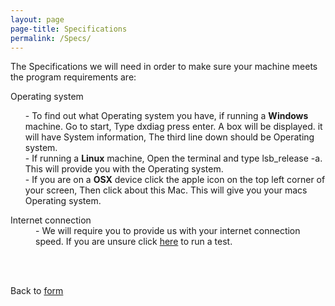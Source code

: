 ```yaml
---
layout: page
page-title: Specifications
permalink: /Specs/
---
```


The Specifications we will need in order to make sure your machine meets the program requirements are:

<dl>
<dt> Operating system </dt>
<ul style="list-style-type:none">
<li>- To find out what Operating system you have, if running a <b>Windows</b> machine. Go to start, Type dxdiag press enter. A box will be displayed. it will have System information, The third line down should be Operating system. 
<li>- If running a <b>Linux</b> machine, Open the terminal and type lsb_release -a. This will provide you with the Operating system.</li>
<li>- If you are on a <b>OSX</b> device click the apple icon on the top left corner of your screen, Then click about this Mac. This will give you your macs Operating system.</li>
</ul>
<dt> Internet connection </dt>
<dd>- We will require you to provide us with your internet connection speed. If you are unsure click <a href="http://www.speedtest.net/" target="_blank">here</a> to run a test.
</dl>
<br>
<br>

Back to <a href="/backup/">form</a>
